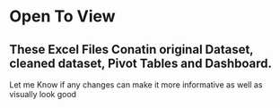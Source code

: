 # Open To View
## These Excel Files Conatin original Dataset, cleaned dataset, Pivot Tables and Dashboard.
Let me Know if any changes can make it more informative as well as visually look good
